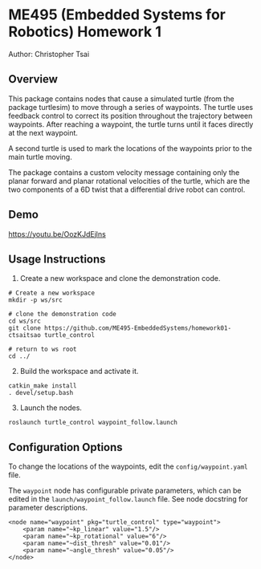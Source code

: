 # ME495 (Embedded Systems for Robotics) Homework 1

Author: Christopher Tsai

## Overview

This package contains nodes that cause a simulated turtle (from the package turtlesim) to move through a series of waypoints. The turtle uses feedback control to correct its position throughout the trajectory between waypoints. After reaching a waypoint, the turtle turns until it faces directly at the next waypoint. 

A second turtle is used to mark the locations of the waypoints prior to the main turtle moving.

The package contains a custom velocity message containing only the planar forward and planar rotational velocities of the turtle, which are the two components of a 6D twist that a differential drive robot can control.

## Demo

https://youtu.be/OozKJdEjlns 

## Usage Instructions

1. Create a new workspace and clone the demonstration code.
```Shell
# Create a new workspace
mkdir -p ws/src

# clone the demonstration code
cd ws/src
git clone https://github.com/ME495-EmbeddedSystems/homework01-ctsaitsao turtle_control

# return to ws root
cd ../
```

2. Build the workspace and activate it.
```Shell
catkin_make install
. devel/setup.bash
```

3. Launch the nodes.
```Shell
roslaunch turtle_control waypoint_follow.launch
```

## Configuration Options

To change the locations of the waypoints, edit the `config/waypoint.yaml` file.

The `waypoint` node has configurable private parameters, which can be edited in the `launch/waypoint_follow.launch` file. See node docstring for parameter descriptions.
```Shell
<node name="waypoint" pkg="turtle_control" type="waypoint">
    <param name="~kp_linear" value="1.5"/>  
    <param name="~kp_rotational" value="6"/>  
    <param name="~dist_thresh" value="0.01"/>  
    <param name="~angle_thresh" value="0.05"/>  
</node>
```
